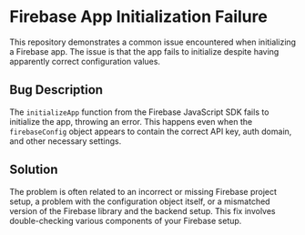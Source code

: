 # Firebase App Initialization Failure
This repository demonstrates a common issue encountered when initializing a Firebase app. The issue is that the app fails to initialize despite having apparently correct configuration values.
## Bug Description
The `initializeApp` function from the Firebase JavaScript SDK fails to initialize the app, throwing an error.  This happens even when the `firebaseConfig` object appears to contain the correct API key, auth domain, and other necessary settings.
## Solution
The problem is often related to an incorrect or missing Firebase project setup, a problem with the configuration object itself, or a mismatched version of the Firebase library and the backend setup. This fix involves double-checking various components of your Firebase setup.